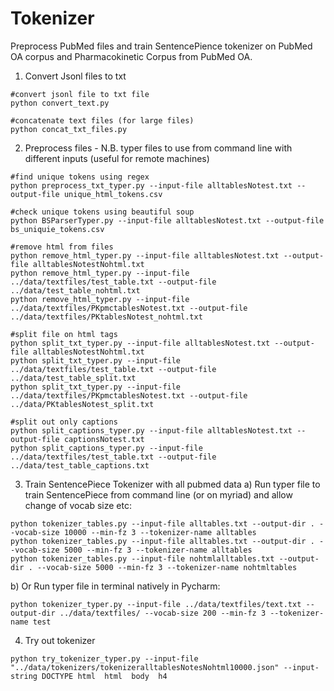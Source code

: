 # Tokenizer

Preprocess PubMed files and train SentencePience tokenizer on PubMed OA corpus and Pharmacokinetic Corpus from PubMed OA.

1. Convert Jsonl files to txt
```
#convert jsonl file to txt file 
python convert_text.py

#concatenate text files (for large files) 
python concat_txt_files.py
```
2. Preprocess files - N.B. typer files to use from command line with different inputs (useful for remote machines) 
```
#find unique tokens using regex
python preprocess_txt_typer.py --input-file alltablesNotest.txt --output-file unique_html_tokens.csv

#check unique tokens using beautiful soup
python BSParserTyper.py --input-file alltablesNotest.txt --output-file bs_uniquie_tokens.csv

#remove html from files
python remove_html_typer.py --input-file alltablesNotest.txt --output-file alltablesNotestNohtml.txt
python remove_html_typer.py --input-file ../data/textfiles/test_table.txt --output-file ../data/test_table_nohtml.txt
python remove_html_typer.py --input-file ../data/textfiles/PKpmctablesNotest.txt --output-file ../data/textfiles/PKtablesNotest_nohtml.txt

#split file on html tags 
python split_txt_typer.py --input-file alltablesNotest.txt --output-file alltablesNotestNohtml.txt
python split_txt_typer.py --input-file ../data/textfiles/test_table.txt --output-file ../data/test_table_split.txt
python split_txt_typer.py --input-file ../data/textfiles/PKpmctablesNotest.txt --output-file ../data/PKtablesNotest_split.txt

#split out only captions 
python split_captions_typer.py --input-file alltablesNotest.txt --output-file captionsNotest.txt
python split_captions_typer.py --input-file ../data/textfiles/test_table.txt --output-file ../data/test_table_captions.txt

```
3. Train SentencePiece Tokenizer with all pubmed data 
a) Run typer file to train SentencePiece from command line (or on myriad) and allow change of vocab size etc: 
```
python tokenizer_tables.py --input-file alltables.txt --output-dir . --vocab-size 10000 --min-fz 3 --tokenizer-name alltables
python tokenizer_tables.py --input-file alltables.txt --output-dir . --vocab-size 5000 --min-fz 3 --tokenizer-name alltables
python tokenizer_tables.py --input-file nohtmlalltables.txt --output-dir . --vocab-size 5000 --min-fz 3 --tokenizer-name nohtmltables

```
b) Or Run typer file in terminal natively in Pycharm: 
```
python tokenizer_typer.py --input-file ../data/textfiles/text.txt --output-dir ../data/textfiles/ --vocab-size 200 --min-fz 3 --tokenizer-name test
```
4. Try out tokenizer

```
python try_tokenizer_typer.py --input-file "../data/tokenizers/tokenizeralltablesNotesNohtml10000.json" --input-string DOCTYPE html  html  body  h4  
```

